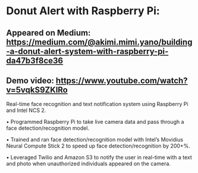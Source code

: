# Donut Alert with Raspberry Pi: 

## Appeared on Medium: https://medium.com/@akimi.mimi.yano/building-a-donut-alert-system-with-raspberry-pi-da47b3f8ce36
## Demo video: https://www.youtube.com/watch?v=5vqkS9ZKlRo

Real-time face recognition and text notification system using Raspberry Pi and Intel NCS 2.

• Programmed Raspberry Pi to take live camera data and pass through a face detection/recognition model.

• Trained and ran face detection/recognition model with Intel’s Movidius Neural Compute Stick 2 to speed up face detection/recognition by 200+%.

• Leveraged Twilio and Amazon S3 to notify the user in real-time with a text and photo when unauthorized individuals appeared on the camera.
